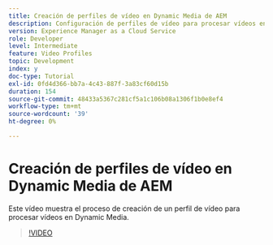 ```yaml
---
title: Creación de perfiles de vídeo en Dynamic Media de AEM
description: Configuración de perfiles de vídeo para procesar vídeos en Dynamic Media
version: Experience Manager as a Cloud Service
role: Developer
level: Intermediate
feature: Video Profiles
topic: Development
index: y
doc-type: Tutorial
exl-id: 0fd4d366-bb7a-4c43-887f-3a83cf60d15b
duration: 154
source-git-commit: 48433a5367c281cf5a1c106b08a1306f1b0e8ef4
workflow-type: tm+mt
source-wordcount: '39'
ht-degree: 0%

---
```


# Creación de perfiles de vídeo en Dynamic Media de AEM

Este vídeo muestra el proceso de creación de un perfil de vídeo para procesar vídeos en Dynamic Media.

>[!VIDEO](https://video.tv.adobe.com/v/3417800?quality=12&learn=on&captions=spa)
